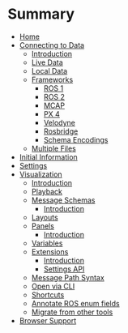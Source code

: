 # Summary

- [Home](./home.md)
- [Connecting to Data]()
  - [Introduction](./connecting-to-data/introduction.md)
  - [Live Data](./connecting-to-data/live-data.md)
  - [Local Data](./connecting-to-data/local-data.md)
  - [Frameworks]()
    - [ROS 1](./connecting-to-data/ros1.md)
    - [ROS 2](./connecting-to-data/ros2.md)
    - [MCAP](./connecting-to-data/mcap.md)
    - [PX 4](./connecting-to-data/px-4.md)
    - [Velodyne](./connecting-to-data/velodyne.md)
    - [Rosbridge](./connecting-to-data/rosbridge.md)
    - [Schema Encodings](./connecting-to-data/schema-encodings.md)
  - [Multiple Files](./connecting-to-data/multiple-files.md)
- [Initial Information](./initial-information.md)
- [Settings](./settings.md)
- [Visualization]()
  - [Introduction](./visualization/introduction.md)
  - [Playback](./visualization/playback.md)
  - [Message Schemas]()
    - [Introduction](./visualization/message-schemas-introduction.md)
  - [Layouts](./visualization/layouts.md)
  - [Panels]()
    - [Introduction](./visualization/panels-introduction.md)
  - [Variables](./visualization/variables.md)
  - [Extensions]()
    - [Introduction](./visualization/extensions-introduction.md)
    - [Settings API](./visualization/extensions-settings-api.md)
  - [Message Path Syntax](./visualization/message-path-syntax.md)
  - [Open via CLI](./visualization/open-via-cli.md)
  - [Shortcuts](./visualization/shortcuts.md)
  - [Annotate ROS enum fields](./visualization/annotate-ros-enum-fields.md)
  - [Migrate from other tools](./visualization/migrate-from-other-tools.md)
- [Browser Support](./browser-support.md)
